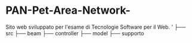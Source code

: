 # PAN-Pet-Area-Network-
Sito web sviluppato per l'esame di Tecnologie Software per il Web.
'
├── src
  ├── beam
  ├── controller
  ├── model
  ├── supporto
